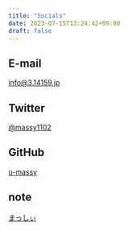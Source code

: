 ```yaml
---
title: "Socials"
date: 2023-07-15T13:24:42+09:00
draft: false
---
```


## E-mail
info@3.14159.jp

## Twitter
<i class="bi-alarm" style="font-size: 2rem; color: cornflowerblue;"></i>[@massy1102](https://twitter.com/massy1102)

## GitHub
[u-massy](https://github.com/u-massy)

## note
[まっしぃ](https://note.com/massy1102)
